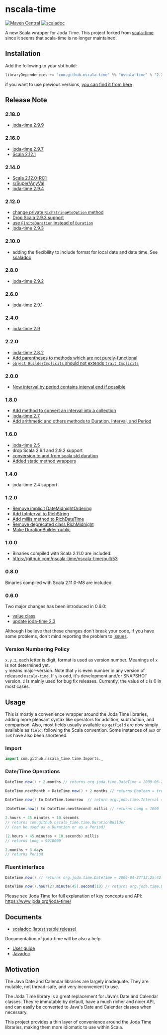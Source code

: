 # nscala-time
[![Maven Central](https://maven-badges.herokuapp.com/maven-central/com.github.nscala-time/nscala-time_2.12/badge.svg)](https://maven-badges.herokuapp.com/maven-central/com.github.nscala-time/nscala-time_2.12)
[![scaladoc](https://javadoc.io/badge2/com.github.nscala-time/nscala-time_3/javadoc.svg)](https://javadoc.io/doc/com.github.nscala-time/nscala-time_3)

A new Scala wrapper for Joda Time.  This project forked from [scala-time](https://github.com/jorgeortiz85/scala-time/ "scala-time") since
it seems that scala-time is no longer maintained.


## Installation

Add the following to your sbt build:

```scala
libraryDependencies += "com.github.nscala-time" %% "nscala-time" % "2.30.0"
```

if you want to use previous versions, [you can find it from here](https://search.maven.org/#search%7Cga%7C1%7Cg%3A%22com.github.nscala-time%22)

## Release Note

### 2.18.0
* [joda-time 2.9.9](https://github.com/nscala-time/nscala-time/commit/f4970c13178918c943e179dfda64ee079b3f81fa)

### 2.16.0
* [joda-time 2.9.7](https://github.com/nscala-time/nscala-time/commit/7882d08833b5862fadb033cc158bcc37e038efe0)
* [Scala 2.12.1](https://github.com/nscala-time/nscala-time/commit/be6e4212c9a92e197ee4a660d006db45ea191e3f)

### 2.14.0
* [Scala 2.12.0-RC1](https://github.com/nscala-time/nscala-time/commit/5916ede4276e3bef76dc1f659afe8ce81d224837)
* [s/Super/AnyVal](https://github.com/nscala-time/nscala-time/commit/18267aaf85f98a4aa64aca1aace94268086dd630)
* [joda-time 2.9.4](https://github.com/nscala-time/nscala-time/commit/03a50ec26c5d81364abc97d77fbc31a08098d70f)

### 2.12.0
* [change private `RichString#toOption` method](https://github.com/nscala-time/nscala-time/pull/102)
* [Drop Scala 2.9.3 support](https://github.com/nscala-time/nscala-time/pull/104)
* [use `FiniteDuration` instead of `Duration`](https://github.com/nscala-time/nscala-time/pull/106)
* [joda-time 2.9.3](https://github.com/nscala-time/nscala-time/commit/f8b2caae3de2225ce)

### 2.10.0
* adding the flexibility to include format for local date and date time.  See [scaladoc](
https://oss.sonatype.org/service/local/repositories/releases/archive/com/github/nscala-time/nscala-time_2.11/2.10.0/nscala-time_2.11-2.10.0-javadoc.jar/!/index.html#com.github.nscala_time.time.RichString)

### 2.8.0
* [joda-time 2.9.2](https://github.com/nscala-time/nscala-time/commit/73a57beea4533311)

### 2.6.0
* [joda-time 2.9.1](https://github.com/nscala-time/nscala-time/commit/19b1cf4818c25b78fdff8d0)

### 2.4.0
* [joda-time 2.9](https://github.com/nscala-time/nscala-time/commit/d1bea9dfb7d96526f8c5eac0fd49cd993fc8c0a0)

### 2.2.0
* [joda-time 2.8.2](https://github.com/nscala-time/nscala-time/commit/b6db535005c25931f31ef637e98f1e19c0f02891)
* [Add parentheses to methods which are not purely-functional](https://github.com/nscala-time/nscala-time/pull/93)
* [`object BuilderImplicits` should not extends `trait Implicits`](https://github.com/nscala-time/nscala-time/pull/92)

### 2.0.0
* [Now interval by period contains interval end if possible](https://github.com/nscala-time/nscala-time/issues/83)

### 1.8.0
* [Add method to convert an interval into a collection](https://github.com/nscala-time/nscala-time/pull/79)
* [joda-time 2.7](https://github.com/nscala-time/nscala-time/commit/83fe9f09456d2fa2bf11790f58d17fe1a187a808)
* [Add arithmetic and others methods to Duration, Interval, and Period](https://github.com/nscala-time/nscala-time/pull/80)

### 1.6.0
* [joda-time 2.5](https://github.com/nscala-time/nscala-time/commit/944f048065a5fd0)
* drop Scala 2.9.1 and 2.9.2 support
* [conversion to and from scala std duration](https://github.com/nscala-time/nscala-time/pull/72)
* [Added static method wrappers](https://github.com/nscala-time/nscala-time/pull/74)

### 1.4.0
* joda-time 2.4 support

### 1.2.0

* [Remove implicit DateMidnightOrdering](https://github.com/nscala-time/nscala-time/pull/59)
* [Add toInterval to RichString](https://github.com/nscala-time/nscala-time/pull/60)
* [Add millis method to RichDateTime](https://github.com/nscala-time/nscala-time/pull/62)
* [Remove deprecated class RichMidnight](https://github.com/nscala-time/nscala-time/pull/63)
* [Make DurationBuilder public](https://github.com/nscala-time/nscala-time/pull/64)

### 1.0.0

* Binaries compiled with Scala 2.11.0 are included.
* <https://github.com/nscala-time/nscala-time/pull/53>

### 0.8.0

Binaries compiled with Scala 2.11.0-M8 are included.

### 0.6.0

Two major changes has been introduced in 0.6.0:

* [value class](https://github.com/nscala-time/nscala-time/issues/42)
* [update joda-time 2.3](https://github.com/nscala-time/nscala-time/issues/44)

Although I believe that these changes don't break your code, if you have some problems,
don't mind reporting the problem to [issues](https://github.com/nscala-time/nscala-time/issues).

### Version Numbering Policy

`x.y.z`, each letter is digit, format is used as version number.  Meanings of `x` is not determined yet.  
`y` means major-version.  Note that `y` is even number in any version of released `nscala-time`.  If `y` is odd, 
it's development and/or SNAPSHOT version.  `z` is mainly used for bug fix releases.  Currently, the value of `z` is 0
in most cases.

## Usage

This is mostly a convenience wrapper around the Joda Time libraries, adding
more pleasant syntax like operators for addition, subtraction, and comparison.
Also, most fields usually available as `getField` are now simply available as
`field`, following the Scala convention. Some instances of `asX` or `toX` have
also been shortened.


### Import
```scala
import com.github.nscala_time.time.Imports._
```


### Date/Time Operations
```scala
DateTime.now() + 2.months // returns org.joda.time.DateTime = 2009-06-27T13:25:59.195-07:00

DateTime.nextMonth < DateTime.now() + 2.months // returns Boolean = true

DateTime.now() to DateTime.tomorrow  // return org.joda.time.Interval = > 2009-04-27T13:47:14.840/2009-04-28T13:47:14.840

(DateTime.now() to DateTime.nextSecond).millis // returns Long = 1000

2.hours + 45.minutes + 10.seconds
// returns com.github.nscala_time.time.DurationBuilder
// (can be used as a Duration or as a Period)

(2.hours + 45.minutes + 10.seconds).millis
// returns Long = 9910000

2.months + 3.days
// returns Period
```


### Fluent interface
```scala
DateTime.now() // returns org.joda.time.DateTime = 2009-04-27T13:25:42.659-07:00

DateTime.now().hour(2).minute(45).second(10) // returns org.joda.time.DateTime = 2009-04-27T02:45:10.313-07:00
```


Please see Joda Time for full explanation of key concepts and API:
https://www.joda.org/joda-time/

## Documents

 - [scaladoc (latest stable release)](https://javadoc.io/doc/com.github.nscala-time/nscala-time_3)

Documentation of joda-time will be also a help.
 - [User guide](https://www.joda.org/joda-time/userguide.html)
 - [Javadoc](https://www.joda.org/joda-time/apidocs/index.html)

## Motivation

The Java Date and Calendar libraries are largely inadequate. They are mutable, not thread-safe, and very inconvenient to use.

The Joda Time library is a great replacement for Java's Date and Calendar classes. They're immutable by default, have a much
richer and nicer API, and can easily be converted to Java's Date and Calendar classes when necessary.

This project provides a thin layer of convenience around the Joda Time libraries, making them more idiomatic to use within Scala.
